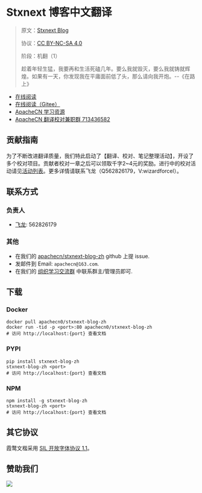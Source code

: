<!--
    需要填充的占位符：
    
    README.md
    
        Stxnext 博客中文翻译：文档中文名
        Stxnext Blog：文档英文名
        https://www.stxnext.com/：文档原始链接
        stxn：域名前缀
        飞龙：负责人名称
        wizardforcel：负责人 Github 用户名
        562826179：负责人 QQ
        stxnext-blog-zh：ApacheCN 的 Github 仓库名称
        stxnext-blog-zh：DockerHub 仓库名称
        stxnext-blog-zh：PYPI 包名称
        stxnext-blog-zh：NPM 包名称
    
    CNAME
    
        stxn：域名前缀

    index.html
    
        Stxnext 博客中文翻译：文档中文名
        #09b3bf：显示颜色
        stxnext-blog-zh：ApacheCN 的 Github 仓库名称

    asset/docsify-apachecn-footer.js
    
        stxnext-blog-zh：ApacheCN 的 Github 仓库名称
-->

# Stxnext 博客中文翻译

> 原文：[Stxnext Blog](https://www.stxnext.com/)
> 
> 协议：[CC BY-NC-SA 4.0](http://creativecommons.org/licenses/by-nc-sa/4.0/)
> 
> 阶段：机翻（1）
> 
> 趁着年轻生猛，我要再和生活死磕几年。要么我就毁灭，要么我就铸就辉煌。如果有一天，你发现我在平庸面前低了头，那么请向我开炮。--《在路上》

* [在线阅读](https://stxn.apachecn.org)
* [在线阅读（Gitee）](https://apachecn.gitee.io/doc-template/)
* [ApacheCN 学习资源](http://docs.apachecn.org/)
* [ApacheCN 翻译校对兼职群 713436582](https://jq.qq.com/?_wv=1027&k=VSNtgpjb)

## 贡献指南

为了不断改进翻译质量，我们特此启动了【翻译、校对、笔记整理活动】，开设了多个校对项目。贡献者校对一章之后可以领取千字2\~4元的奖励。进行中的校对活动请见[活动列表](https://home.apachecn.org/#/docs/activity/docs-activity)。更多详情请联系飞龙（Q562826179，V:wizardforcel）。

## 联系方式

### 负责人

* [飞龙](https://github.com/wizardforcel): 562826179

### 其他

*   在我们的 [apachecn/stxnext-blog-zh](https://github.com/apachecn/stxnext-blog-zh) github 上提 issue.
*   发邮件到 Email: `apachecn@163.com`.
*   在我们的 [组织学习交流群](https://www.apachecn.org/#/docs/join) 中联系群主/管理员即可.

## 下载

### Docker

```
docker pull apachecn0/stxnext-blog-zh
docker run -tid -p <port>:80 apachecn0/stxnext-blog-zh
# 访问 http://localhost:{port} 查看文档
```

### PYPI

```
pip install stxnext-blog-zh
stxnext-blog-zh <port>
# 访问 http://localhost:{port} 查看文档
```

### NPM

```
npm install -g stxnext-blog-zh
stxnext-blog-zh <port>
# 访问 http://localhost:{port} 查看文档
```

## 其它协议

霞鹜文楷采用 [SIL 开放字体协议 1.1](https://github.com/lxgw/LxgwWenKai/blob/main/SIL_Open_Font_License_1.1.txt)。

## 赞助我们

![](http://data.apachecn.org/img/about/donate.jpg)
